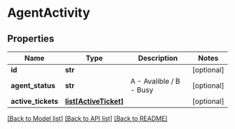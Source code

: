 # AgentActivity

## Properties
Name | Type | Description | Notes
------------ | ------------- | ------------- | -------------
**id** | **str** |  | [optional] 
**agent_status** | **str** | A - Avalible / B - Busy  | [optional] 
**active_tickets** | [**list[ActiveTicket]**](ActiveTicket.md) |  | [optional] 

[[Back to Model list]](../README.md#documentation-for-models) [[Back to API list]](../README.md#documentation-for-api-endpoints) [[Back to README]](../README.md)


